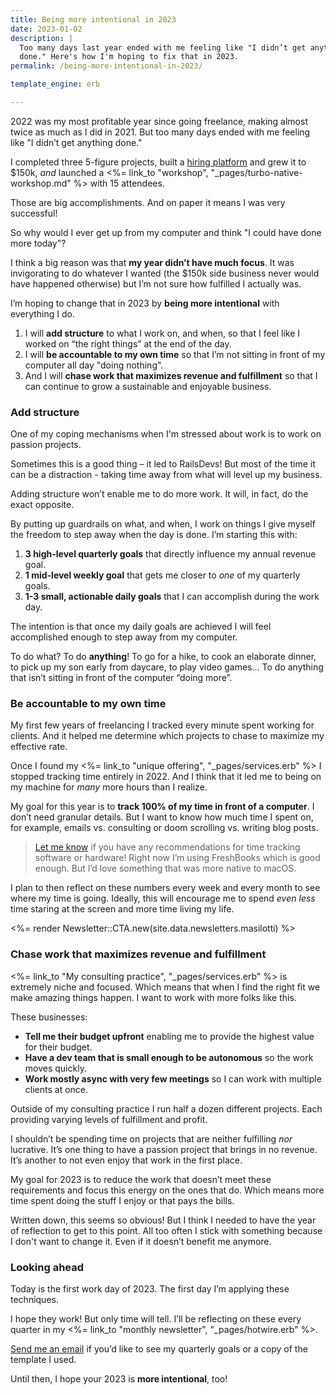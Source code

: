 ```yaml
---
title: Being more intentional in 2023
date: 2023-01-02
description: |
  Too many days last year ended with me feeling like "I didn’t get anything
  done." Here's how I'm hoping to fix that in 2023.
permalink: /being-more-intentional-in-2023/

template_engine: erb

---
```


2022 was my most profitable year since going freelance, making almost twice as much as I did in 2021. But too many days ended with me feeling like "I didn’t get anything done."

I completed three 5-figure projects, built a [hiring platform](https://railsdevs.com) and grew it to $150k, _and_ launched a <%= link_to "workshop", "_pages/turbo-native-workshop.md" %> with 15 attendees.

Those are big accomplishments. And on paper it means I was very successful!

So why would I ever get up from my computer and think "I could have done more today"?

I think a big reason was that **my year didn’t have much focus**. It was invigorating to do whatever I wanted (the $150k side business never would have happened otherwise) but I’m not sure how fulfilled I actually was.

I’m hoping to change that in 2023 by **being more intentional** with everything I do.

1. I will **add structure** to what I work on, and when, so that I feel like I worked on “the right things” at the end of the day.
2. I will **be accountable to my own time** so that I’m not sitting in front of my computer all day "doing nothing".
3. And I will **chase work that maximizes revenue and fulfillment** so that I can continue to grow a sustainable and enjoyable business.

### Add structure

One of my coping mechanisms when I'm stressed about work is to work on passion projects.

Sometimes this is a good thing – it led to RailsDevs! But most of the time it can be a distraction - taking time away from what will level up my business.

Adding structure won’t enable me to do more work. It will, in fact, do the exact opposite.

By putting up guardrails on what, and when, I work on things I give myself the freedom to step away when the day is done. I’m starting this with:

1. **3 high-level quarterly goals** that directly influence my annual revenue goal.
2. **1 mid-level weekly goal** that gets me closer to _one_ of my quarterly goals.
3. **1-3 small, actionable daily goals** that I can accomplish during the work day.

The intention is that once my daily goals are achieved I will feel accomplished enough to step away from my computer.

To do what? To do **anything**! To go for a hike, to cook an elaborate dinner, to pick up my son early from daycare, to play video games... To do anything that isn’t sitting in front of the computer “doing more”.

### Be accountable to my own time

My first few years of freelancing I tracked every minute spent working for clients. And it helped me determine which projects to chase to maximize my effective rate.

Once I found my <%= link_to "unique offering", "_pages/services.erb" %> I stopped tracking time entirely in 2022. And I think that it led me to being on my machine for _many_ more hours than I realize.

My goal for this year is to **track 100% of my time in front of a computer**. I don’t need granular details. But I want to know how much time I spent on, for example, emails vs. consulting or doom scrolling vs. writing blog posts.

> [Let me know](mailto:joe@masilotti.com) if you have any recommendations for time tracking software or hardware! Right now I’m using FreshBooks which is good enough. But I’d love something that was more native to macOS.

I plan to then reflect on these numbers every week and every month to see where my time is going. Ideally, this will encourage me to spend _even less_ time staring at the screen and more time living my life.

<div class="not-prose">
  <%= render Newsletter::CTA.new(site.data.newsletters.masilotti) %>
</div>

### Chase work that maximizes revenue and fulfillment

<%= link_to "My consulting practice", "_pages/services.erb" %> is extremely niche and focused. Which means that when I find the right fit we make amazing things happen. I want to work with more folks like this.

These businesses:

- **Tell me their budget upfront** enabling me to provide the highest value for their budget.
- **Have a dev team that is small enough to be autonomous** so the work moves quickly.
- **Work mostly async with very few meetings** so I can work with multiple clients at once.

Outside of my consulting practice I run half a dozen different projects. Each providing varying levels of fulfillment and profit.

I shouldn’t be spending time on projects that are neither fulfilling _nor_ lucrative. It’s one thing to have a passion project that brings in no revenue. It’s another to not even enjoy that work in the first place.

My goal for 2023 is to reduce the work that doesn’t meet these requirements and focus this energy on the ones that do. Which means more time spent doing the stuff I enjoy or that pays the bills.

Written down, this seems so obvious! But I think I needed to have the year of reflection to get to this point. All too often I stick with something because I don't want to change it. Even if it doesn’t benefit me anymore.

### Looking ahead

Today is the first work day of 2023. The first day I’m applying these techniques.

I hope they work! But only time will tell. I’ll be reflecting on these every quarter in my <%= link_to "monthly newsletter", "_pages/hotwire.erb" %>.

[Send me an email](mailto:joe@masilotti.com) if you’d like to see my quarterly goals or a copy of the template I used.

Until then, I hope your 2023 is **more intentional**, too!
